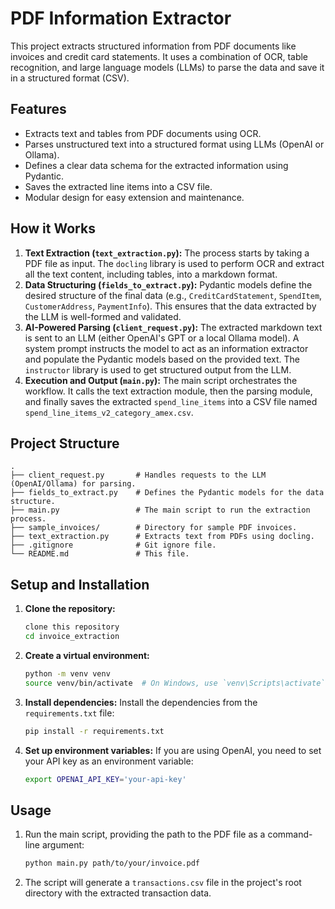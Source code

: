 # PDF Information Extractor

This project extracts structured information from PDF documents like invoices and credit card statements. It uses a combination of OCR, table recognition, and large language models (LLMs) to parse the data and save it in a structured format (CSV).

## Features

- Extracts text and tables from PDF documents using OCR.
- Parses unstructured text into a structured format using LLMs (OpenAI or Ollama).
- Defines a clear data schema for the extracted information using Pydantic.
- Saves the extracted line items into a CSV file.
- Modular design for easy extension and maintenance.

## How it Works

1.  **Text Extraction (`text_extraction.py`):** The process starts by taking a PDF file as input. The `docling` library is used to perform OCR and extract all the text content, including tables, into a markdown format.
2.  **Data Structuring (`fields_to_extract.py`):** Pydantic models define the desired structure of the final data (e.g., `CreditCardStatement`, `SpendItem`, `CustomerAddress`, `PaymentInfo`). This ensures that the data extracted by the LLM is well-formed and validated.
3.  **AI-Powered Parsing (`client_request.py`):** The extracted markdown text is sent to an LLM (either OpenAI's GPT or a local Ollama model). A system prompt instructs the model to act as an information extractor and populate the Pydantic models based on the provided text. The `instructor` library is used to get structured output from the LLM.
4.  **Execution and Output (`main.py`):** The main script orchestrates the workflow. It calls the text extraction module, then the parsing module, and finally saves the extracted `spend_line_items` into a CSV file named `spend_line_items_v2_category_amex.csv`.

## Project Structure

```
.
├── client_request.py       # Handles requests to the LLM (OpenAI/Ollama) for parsing.
├── fields_to_extract.py    # Defines the Pydantic models for the data structure.
├── main.py                 # The main script to run the extraction process.
├── sample_invoices/        # Directory for sample PDF invoices.
├── text_extraction.py      # Extracts text from PDFs using docling.
├── .gitignore              # Git ignore file.
└── README.md               # This file.
```

## Setup and Installation

1.  **Clone the repository:**
    ```bash
    clone this repository
    cd invoice_extraction
    ```

2.  **Create a virtual environment:**
    ```bash
    python -m venv venv
    source venv/bin/activate  # On Windows, use `venv\Scripts\activate`
    ```

3.  **Install dependencies:**
    Install the dependencies from the `requirements.txt` file:
    ```bash
    pip install -r requirements.txt
    ```

4.  **Set up environment variables:**
    If you are using OpenAI, you need to set your API key as an environment variable:
    ```bash
    export OPENAI_API_KEY='your-api-key'
    ```

## Usage

1.  Run the main script, providing the path to the PDF file as a command-line argument:
    ```bash
    python main.py path/to/your/invoice.pdf
    ```
2.  The script will generate a `transactions.csv` file in the project's root directory with the extracted transaction data.
